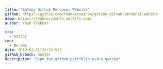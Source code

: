```yaml
---
title: "Gatsby Github Personal Website"
github: https://github.com/thakkaryash94/gatsby-github-personal-website
demo: https://thakkaryash94.netlify.com/
author: Yash Thakkar

ssg:
  - Gatsby
cms:
  - No Cms
date: 2019-03-01T20:56:53Z
github_branch: master
description: "Repo for github portfolio using gatsby"
---
```

